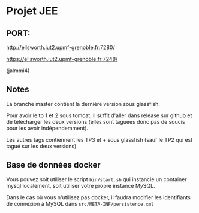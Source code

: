 # Projet JEE
## PORT:

http://ellsworth.iut2.upmf-grenoble.fr:7280/

https://ellsworth.iut2.upmf-grenoble.fr:7248/

(jalmmi4)
## Notes
La branche master contient la dernière version sous glassfish.

Pour avoir le tp 1 et 2 sous tomcat, il suffit d'aller dans release sur github et de télécharger les deux versions
(elles sont taguées donc pas de soucis pour les avoir indépendemment).

Les autres tags contiennent les TP3 et + sous glassfish (sauf le TP2 qui est tagué sur les deux versions).

## Base de données docker
Vous pouvez soit utiliser le script `bin/start.sh` qui instancie un container mysql localement, soit utiliser votre propre instance MySQL.

Dans le cas où vous n'utilisez pas docker, il faudra modifier les identifiants de connexion à MySQL dans `src/META-INF/persistence.xml`